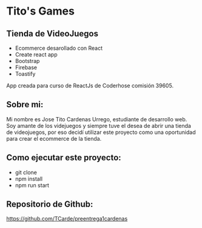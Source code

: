 # Tito's Games

## Tienda de VideoJuegos


- Ecommerce desarollado con React   
- Create react app
- Bootstrap 
- Firebase
- Toastify


App creada para curso de ReactJs de Coderhose comisión 39605.

## Sobre mi:

Mi nombre es Jose Tito Cardenas Urrego, estudiante de desarrollo web. Soy amante de los videjuegos y siempre tuve el desea de abrir una tienda de videojuegos, por eso decidí utilizar este proyecto como una oportunidad para crear el ecommerce de la tienda.

## Como ejecutar este proyecto:

- git clone
- npm install
- npm run start

## Repositorio de Github:

https://github.com/TCarde/preentrega1cardenas
